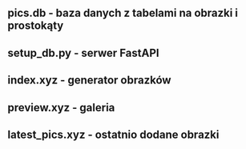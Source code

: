 ## pics.db - baza danych z tabelami na obrazki i prostokąty

## setup_db.py - serwer FastAPI

## index.xyz - generator obrazków

## preview.xyz - galeria

## latest_pics.xyz - ostatnio dodane obrazki
